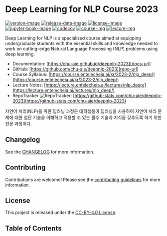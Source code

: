 # Deep Learning for NLP Course 2023

[![version-image]][release-url]
[![release-date-image]][release-url]
[![license-image]][license-url]
[![jupyter-book-image]][docs-url]
[![codecov][codecov-image]][codecov-url]
[![course-img]][course-url]
[![lecture-img]][lecture-url]

<!-- Links: -->
[course-img]: https://img.shields.io/badge/course-entelecheia.ai-blue
[course-url]: https://course.entelecheia.ai
[lecture-img]: https://img.shields.io/badge/lecture-entelecheia.ai-blue
[lecture-url]: https://lecture.entelecheia.ai

[codecov-image]: https://codecov.io/gh/chu-aie/deepnlp-2023/branch/main/graph/badge.svg?token=[REPLACE_ME]
[codecov-url]: https://codecov.io/gh/chu-aie/deepnlp-2023
[pypi-image]: https://img.shields.io/pypi/v/deepnlp-2023
[license-image]: https://img.shields.io/github/license/chu-aie/deepnlp-2023
[license-url]: https://github.com/chu-aie/deepnlp-2023/blob/main/LICENSE
[version-image]: https://img.shields.io/github/v/release/chu-aie/deepnlp-2023?sort=semver
[release-date-image]: https://img.shields.io/github/release-date/chu-aie/deepnlp-2023
[release-url]: https://github.com/chu-aie/deepnlp-2023/releases
[jupyter-book-image]: https://jupyterbook.org/en/stable/_images/badge.svg

[repo-url]: https://github.com/chu-aie/deepnlp-2023
[pypi-url]: https://pypi.org/project/deepnlp-2023
[docs-url]: https://chu-aie.github.io/deepnlp-2023
[changelog]: https://github.com/chu-aie/deepnlp-2023/blob/main/CHANGELOG.md
[contributing guidelines]: https://github.com/chu-aie/deepnlp-2023/blob/main/CONTRIBUTING.md
<!-- Links: -->

Deep Learning for NLP is a specialized course aimed at equipping undergraduate students with the essential skills and knowledge needed to work on cutting-edge Natural Language Processing (NLP) problems using deep learning.

- Documentation: [https://chu-aie.github.io/deepnlp-2023][docs-url]
- GitHub: [https://github.com/chu-aie/deepnlp-2023][repo-url]
- Course Syllabus: [https://course.entelecheia.ai/kr/2023-2/nlp_deep/](https://course.entelecheia.ai/kr/2023-2/nlp_deep/)
- Lecture Notes: [https://lecture.entelecheia.ai/lectures/nlp_deep/](https://lecture.entelecheia.ai/lectures/nlp_deep/)
- RepoTracker ![RepoTracker](https://assets.entelecheia.ai/icons/repotracker.svg): [https://github-stats.com/chu-aie/deepnlp-2023](https://github-stats.com/chu-aie/deepnlp-2023)

자연어 처리(NLP)를 위한 딥러닝 과정은 대학생들이 딥러닝을 사용하여 자연어 처리 문제에 대한 첨단 기술을 이해하고 적용할 수 있는 필수 기술과 지식을 갖추도록 하기 위한 전문 과정이다.

## Changelog

See the [CHANGELOG] for more information.

## Contributing

Contributions are welcome! Please see the [contributing guidelines] for more information.

## License

This project is released under the [CC-BY-4.0 License][license-url].

## Table of Contents

```{tableofcontents}
```
